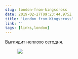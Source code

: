 ```yaml
---
slug: london-from-kingscross
date: 2019-02-27T09:23:44.975Z
title: 'London from Kingscross'
link: ''
tags: [links,london]
---
```

Выглядит неплохо сегодня.

<figure>
  <img src="/images/2019-02-27-london-from-kingscross.jpeg">
</figure>


